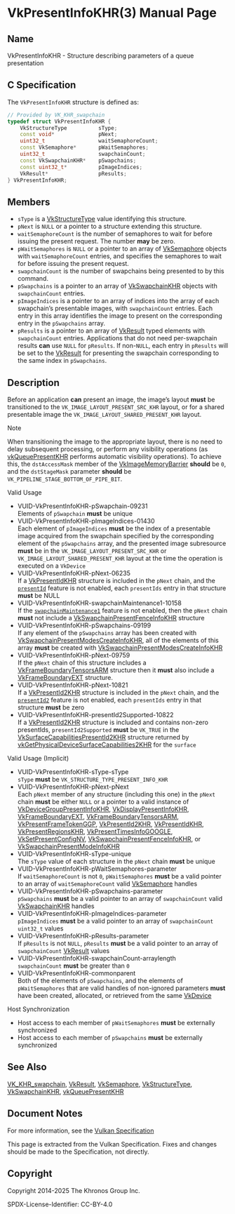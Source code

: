 # VkPresentInfoKHR(3) Manual Page

## Name

VkPresentInfoKHR - Structure describing parameters of a queue presentation



## [](#_c_specification)C Specification

The `VkPresentInfoKHR` structure is defined as:

```c++
// Provided by VK_KHR_swapchain
typedef struct VkPresentInfoKHR {
    VkStructureType          sType;
    const void*              pNext;
    uint32_t                 waitSemaphoreCount;
    const VkSemaphore*       pWaitSemaphores;
    uint32_t                 swapchainCount;
    const VkSwapchainKHR*    pSwapchains;
    const uint32_t*          pImageIndices;
    VkResult*                pResults;
} VkPresentInfoKHR;
```

## [](#_members)Members

- `sType` is a [VkStructureType](https://registry.khronos.org/vulkan/specs/latest/man/html/VkStructureType.html) value identifying this structure.
- `pNext` is `NULL` or a pointer to a structure extending this structure.
- `waitSemaphoreCount` is the number of semaphores to wait for before issuing the present request. The number **may** be zero.
- `pWaitSemaphores` is `NULL` or a pointer to an array of [VkSemaphore](https://registry.khronos.org/vulkan/specs/latest/man/html/VkSemaphore.html) objects with `waitSemaphoreCount` entries, and specifies the semaphores to wait for before issuing the present request.
- `swapchainCount` is the number of swapchains being presented to by this command.
- `pSwapchains` is a pointer to an array of [VkSwapchainKHR](https://registry.khronos.org/vulkan/specs/latest/man/html/VkSwapchainKHR.html) objects with `swapchainCount` entries.
- `pImageIndices` is a pointer to an array of indices into the array of each swapchain’s presentable images, with `swapchainCount` entries. Each entry in this array identifies the image to present on the corresponding entry in the `pSwapchains` array.
- `pResults` is a pointer to an array of [VkResult](https://registry.khronos.org/vulkan/specs/latest/man/html/VkResult.html) typed elements with `swapchainCount` entries. Applications that do not need per-swapchain results **can** use `NULL` for `pResults`. If non-`NULL`, each entry in `pResults` will be set to the [VkResult](https://registry.khronos.org/vulkan/specs/latest/man/html/VkResult.html) for presenting the swapchain corresponding to the same index in `pSwapchains`.

## [](#_description)Description

Before an application **can** present an image, the image’s layout **must** be transitioned to the `VK_IMAGE_LAYOUT_PRESENT_SRC_KHR` layout, or for a shared presentable image the `VK_IMAGE_LAYOUT_SHARED_PRESENT_KHR` layout.

Note

When transitioning the image to the appropriate layout, there is no need to delay subsequent processing, or perform any visibility operations (as [vkQueuePresentKHR](https://registry.khronos.org/vulkan/specs/latest/man/html/vkQueuePresentKHR.html) performs automatic visibility operations). To achieve this, the `dstAccessMask` member of the [VkImageMemoryBarrier](https://registry.khronos.org/vulkan/specs/latest/man/html/VkImageMemoryBarrier.html) **should** be `0`, and the `dstStageMask` parameter **should** be `VK_PIPELINE_STAGE_BOTTOM_OF_PIPE_BIT`.

Valid Usage

- [](#VUID-VkPresentInfoKHR-pSwapchain-09231)VUID-VkPresentInfoKHR-pSwapchain-09231  
  Elements of `pSwapchain` **must** be unique
- [](#VUID-VkPresentInfoKHR-pImageIndices-01430)VUID-VkPresentInfoKHR-pImageIndices-01430  
  Each element of `pImageIndices` **must** be the index of a presentable image acquired from the swapchain specified by the corresponding element of the `pSwapchains` array, and the presented image subresource **must** be in the `VK_IMAGE_LAYOUT_PRESENT_SRC_KHR` or `VK_IMAGE_LAYOUT_SHARED_PRESENT_KHR` layout at the time the operation is executed on a `VkDevice`
- [](#VUID-VkPresentInfoKHR-pNext-06235)VUID-VkPresentInfoKHR-pNext-06235  
  If a [VkPresentIdKHR](https://registry.khronos.org/vulkan/specs/latest/man/html/VkPresentIdKHR.html) structure is included in the `pNext` chain, and the [`presentId`](https://registry.khronos.org/vulkan/specs/latest/html/vkspec.html#features-presentId) feature is not enabled, each `presentIds` entry in that structure **must** be NULL
- [](#VUID-VkPresentInfoKHR-swapchainMaintenance1-10158)VUID-VkPresentInfoKHR-swapchainMaintenance1-10158  
  If the [`swapchainMaintenance1`](https://registry.khronos.org/vulkan/specs/latest/html/vkspec.html#features-swapchainMaintenance1) feature is not enabled, then the `pNext` chain **must** not include a [VkSwapchainPresentFenceInfoKHR](https://registry.khronos.org/vulkan/specs/latest/man/html/VkSwapchainPresentFenceInfoKHR.html) structure
- [](#VUID-VkPresentInfoKHR-pSwapchains-09199)VUID-VkPresentInfoKHR-pSwapchains-09199  
  If any element of the `pSwapchains` array has been created with [VkSwapchainPresentModesCreateInfoKHR](https://registry.khronos.org/vulkan/specs/latest/man/html/VkSwapchainPresentModesCreateInfoKHR.html), all of the elements of this array **must** be created with [VkSwapchainPresentModesCreateInfoKHR](https://registry.khronos.org/vulkan/specs/latest/man/html/VkSwapchainPresentModesCreateInfoKHR.html)
- [](#VUID-VkPresentInfoKHR-pNext-09759)VUID-VkPresentInfoKHR-pNext-09759  
  If the `pNext` chain of this structure includes a [VkFrameBoundaryTensorsARM](https://registry.khronos.org/vulkan/specs/latest/man/html/VkFrameBoundaryTensorsARM.html) structure then it **must** also include a [VkFrameBoundaryEXT](https://registry.khronos.org/vulkan/specs/latest/man/html/VkFrameBoundaryEXT.html) structure.
- [](#VUID-VkPresentInfoKHR-pNext-10821)VUID-VkPresentInfoKHR-pNext-10821  
  If a [VkPresentId2KHR](https://registry.khronos.org/vulkan/specs/latest/man/html/VkPresentId2KHR.html) structure is included in the `pNext` chain, and the [`presentId2`](https://registry.khronos.org/vulkan/specs/latest/html/vkspec.html#features-presentId2) feature is not enabled, each `presentIds` entry in that structure **must** be zero
- [](#VUID-VkPresentInfoKHR-presentId2Supported-10822)VUID-VkPresentInfoKHR-presentId2Supported-10822  
  If a [VkPresentId2KHR](https://registry.khronos.org/vulkan/specs/latest/man/html/VkPresentId2KHR.html) structure is included and contains non-zero presentIds, `presentId2Supported` **must** be `VK_TRUE` in the [VkSurfaceCapabilitiesPresentId2KHR](https://registry.khronos.org/vulkan/specs/latest/man/html/VkSurfaceCapabilitiesPresentId2KHR.html) structure returned by [vkGetPhysicalDeviceSurfaceCapabilities2KHR](https://registry.khronos.org/vulkan/specs/latest/man/html/vkGetPhysicalDeviceSurfaceCapabilities2KHR.html) for the `surface`

Valid Usage (Implicit)

- [](#VUID-VkPresentInfoKHR-sType-sType)VUID-VkPresentInfoKHR-sType-sType  
  `sType` **must** be `VK_STRUCTURE_TYPE_PRESENT_INFO_KHR`
- [](#VUID-VkPresentInfoKHR-pNext-pNext)VUID-VkPresentInfoKHR-pNext-pNext  
  Each `pNext` member of any structure (including this one) in the `pNext` chain **must** be either `NULL` or a pointer to a valid instance of [VkDeviceGroupPresentInfoKHR](https://registry.khronos.org/vulkan/specs/latest/man/html/VkDeviceGroupPresentInfoKHR.html), [VkDisplayPresentInfoKHR](https://registry.khronos.org/vulkan/specs/latest/man/html/VkDisplayPresentInfoKHR.html), [VkFrameBoundaryEXT](https://registry.khronos.org/vulkan/specs/latest/man/html/VkFrameBoundaryEXT.html), [VkFrameBoundaryTensorsARM](https://registry.khronos.org/vulkan/specs/latest/man/html/VkFrameBoundaryTensorsARM.html), [VkPresentFrameTokenGGP](https://registry.khronos.org/vulkan/specs/latest/man/html/VkPresentFrameTokenGGP.html), [VkPresentId2KHR](https://registry.khronos.org/vulkan/specs/latest/man/html/VkPresentId2KHR.html), [VkPresentIdKHR](https://registry.khronos.org/vulkan/specs/latest/man/html/VkPresentIdKHR.html), [VkPresentRegionsKHR](https://registry.khronos.org/vulkan/specs/latest/man/html/VkPresentRegionsKHR.html), [VkPresentTimesInfoGOOGLE](https://registry.khronos.org/vulkan/specs/latest/man/html/VkPresentTimesInfoGOOGLE.html), [VkSetPresentConfigNV](https://registry.khronos.org/vulkan/specs/latest/man/html/VkSetPresentConfigNV.html), [VkSwapchainPresentFenceInfoKHR](https://registry.khronos.org/vulkan/specs/latest/man/html/VkSwapchainPresentFenceInfoKHR.html), or [VkSwapchainPresentModeInfoKHR](https://registry.khronos.org/vulkan/specs/latest/man/html/VkSwapchainPresentModeInfoKHR.html)
- [](#VUID-VkPresentInfoKHR-sType-unique)VUID-VkPresentInfoKHR-sType-unique  
  The `sType` value of each structure in the `pNext` chain **must** be unique
- [](#VUID-VkPresentInfoKHR-pWaitSemaphores-parameter)VUID-VkPresentInfoKHR-pWaitSemaphores-parameter  
  If `waitSemaphoreCount` is not `0`, `pWaitSemaphores` **must** be a valid pointer to an array of `waitSemaphoreCount` valid [VkSemaphore](https://registry.khronos.org/vulkan/specs/latest/man/html/VkSemaphore.html) handles
- [](#VUID-VkPresentInfoKHR-pSwapchains-parameter)VUID-VkPresentInfoKHR-pSwapchains-parameter  
  `pSwapchains` **must** be a valid pointer to an array of `swapchainCount` valid [VkSwapchainKHR](https://registry.khronos.org/vulkan/specs/latest/man/html/VkSwapchainKHR.html) handles
- [](#VUID-VkPresentInfoKHR-pImageIndices-parameter)VUID-VkPresentInfoKHR-pImageIndices-parameter  
  `pImageIndices` **must** be a valid pointer to an array of `swapchainCount` `uint32_t` values
- [](#VUID-VkPresentInfoKHR-pResults-parameter)VUID-VkPresentInfoKHR-pResults-parameter  
  If `pResults` is not `NULL`, `pResults` **must** be a valid pointer to an array of `swapchainCount` [VkResult](https://registry.khronos.org/vulkan/specs/latest/man/html/VkResult.html) values
- [](#VUID-VkPresentInfoKHR-swapchainCount-arraylength)VUID-VkPresentInfoKHR-swapchainCount-arraylength  
  `swapchainCount` **must** be greater than `0`
- [](#VUID-VkPresentInfoKHR-commonparent)VUID-VkPresentInfoKHR-commonparent  
  Both of the elements of `pSwapchains`, and the elements of `pWaitSemaphores` that are valid handles of non-ignored parameters **must** have been created, allocated, or retrieved from the same [VkDevice](https://registry.khronos.org/vulkan/specs/latest/man/html/VkDevice.html)

Host Synchronization

- Host access to each member of `pWaitSemaphores` **must** be externally synchronized
- Host access to each member of `pSwapchains` **must** be externally synchronized

## [](#_see_also)See Also

[VK\_KHR\_swapchain](https://registry.khronos.org/vulkan/specs/latest/man/html/VK_KHR_swapchain.html), [VkResult](https://registry.khronos.org/vulkan/specs/latest/man/html/VkResult.html), [VkSemaphore](https://registry.khronos.org/vulkan/specs/latest/man/html/VkSemaphore.html), [VkStructureType](https://registry.khronos.org/vulkan/specs/latest/man/html/VkStructureType.html), [VkSwapchainKHR](https://registry.khronos.org/vulkan/specs/latest/man/html/VkSwapchainKHR.html), [vkQueuePresentKHR](https://registry.khronos.org/vulkan/specs/latest/man/html/vkQueuePresentKHR.html)

## [](#_document_notes)Document Notes

For more information, see the [Vulkan Specification](https://registry.khronos.org/vulkan/specs/latest/html/vkspec.html#VkPresentInfoKHR)

This page is extracted from the Vulkan Specification. Fixes and changes should be made to the Specification, not directly.

## [](#_copyright)Copyright

Copyright 2014-2025 The Khronos Group Inc.

SPDX-License-Identifier: CC-BY-4.0
